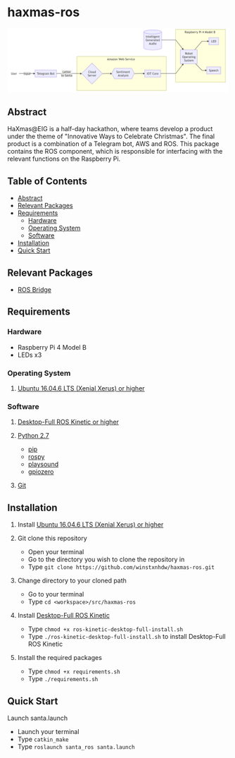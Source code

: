 # haxmas-ros
![Block Diagram](https://github.com/winstxnhdw/haxmas-ros/blob/main/screenshots/block.PNG)

## Abstract
HaXmas@EIG is a half-day hackathon, where teams develop a product under the theme of "Innovative Ways to Celebrate Christmas". The final product is a combination of a Telegram bot, AWS and ROS. This package contains the ROS component, which is responsible for interfacing with the relevant functions on the Raspberry Pi.

## Table of Contents
- [Abstract](#Abstract)
- [Relevant Packages](#Relevant-Packages)
- [Requirements](#Requirements)
  - [Hardware](#Hardware)
  - [Operating System](#Operating-System)
  - [Software](#Software)
- [Installation](#Installation)
- [Quick Start](#Quick-Start)

## Relevant Packages
- [ROS Bridge](https://github.com/khayliang/haxmas-bridge)

## Requirements
### Hardware
- Raspberry Pi 4 Model B
- LEDs x3

### Operating System
1. [Ubuntu 16.04.6 LTS (Xenial Xerus) or higher](http://releases.ubuntu.com/16.04/)

### Software
1. [Desktop-Full ROS Kinetic or higher](http://wiki.ros.org/kinetic/Installation/Ubuntu)
	 
2. [Python 2.7](https://www.python.org/download/releases/2.7/)
   - [pip](https://pypi.org/project/pip/)
   - [rospy](http://wiki.ros.org/rospy)
   - [playsound](https://pypi.org/project/playsound/)
   - [gpiozero](https://gpiozero.readthedocs.io/en/stable/installing.html)
   
3. [Git](https://git-scm.com/download/linux)

## Installation
1. Install [Ubuntu 16.04.6 LTS (Xenial Xerus) or higher](http://releases.ubuntu.com/16.04/)

2. Git clone this repository
   - Open your terminal
   - Go to the directory you wish to clone the repository in
   - Type `git clone https://github.com/winstxnhdw/haxmas-ros.git`
   
3. Change directory to your cloned path
   - Go to your terminal
   - Type `cd <workspace>/src/haxmas-ros`
   
4. Install [Desktop-Full ROS Kinetic](http://wiki.ros.org/kinetic/Installation/Ubuntu)
   - Type `chmod +x ros-kinetic-desktop-full-install.sh`
   - Type `./ros-kinetic-desktop-full-install.sh` to install Desktop-Full ROS Kinetic
  
5. Install the required packages
   - Type `chmod +x requirements.sh`
   - Type `./requirements.sh` 

## Quick Start
Launch santa.launch
 - Launch your terminal
 - Type `catkin_make`
 - Type `roslaunch santa_ros santa.launch`

